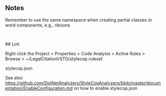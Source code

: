 ﻿## Notes  
<p>
    Remember to use the same namespace when creating partial classes or word components, e.g., riboons
</p>
<p>
    &nbsp;</p>
<p>
    ## Lint&nbsp; </p>
<p>
    Right click the Project &gt; Properties &gt; Code Analysis &gt; Active Rules &gt; Browse &gt; ~/LegalCitationVSTO/stylecop.ruleset&nbsp; </p>
<p>
    stylecop.json</p>

<p>
    See also <a href="https://github.com/DotNetAnalyzers/StyleCopAnalyzers/blob/master/documentation/EnableConfiguration.md">https://github.com/DotNetAnalyzers/StyleCopAnalyzers/blob/master/documentation/EnableConfiguration.md</a> on how to enable stylecop.json</p>


